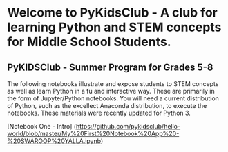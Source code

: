 
# Welcome to PyKidsClub - A club for learning Python and STEM concepts for Middle School Students.
## PyKIDSClub - Summer Program for Grades 5-8

The following notebooks illustrate and expose students to STEM concepts as well as learn Python in a fu and interactive way. These are primarily in the form of Jupyter/Python notebooks. You will need a current distribution of Python, such as the excellect Anaconda distribution, to execute the notebooks. These materials were recently updated for Python 3.

[Notebook One - Intro] (https://github.com/pykidsclub/hello-world/blob/master/My%20First%20Notebook%20App%20-%20SWAROOP%20YALLA.ipynb)

